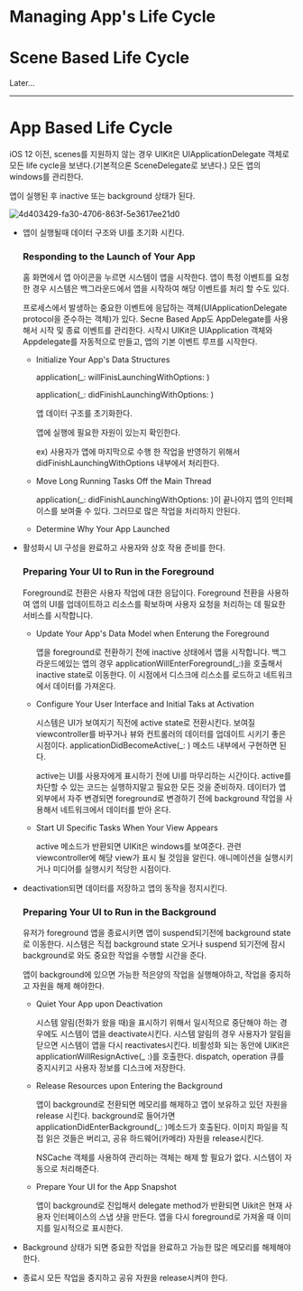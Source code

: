 # Managing App's Life Cycle

# Scene Based Life Cycle

Later...



---

# App Based Life Cycle

iOS 12 이전, scenes를 지원하지 않는 경우 UIKit은 UIApplicationDelegate 객체로 모든 life cycle을 보낸다.(기본적으론 SceneDelegate로 보낸다.) 모든 앱의 windows를 관리한다.

앱이 실행된 후 inactive 또는 background 상태가 된다.

![4d403429-fa30-4706-863f-5e3617ee21d0](https://user-images.githubusercontent.com/48466830/88169584-27318800-cc57-11ea-80af-d7b7835bff34.png)

* 앱이 실행될때 데이터 구조와 UI를 초기화 시킨다.

  ### Responding to the Launch of Your App

  홈 화면에서 앱 아이콘을 누르면 시스템이 앱을 시작한다. 앱이 특정 이벤트를 요청한 경우 시스템은 백그라운드에서 앱을 시작하여 해당 이벤트를 처리 할 수도 있다.

  프로세스에서 발생하는 중요한 이벤트에 응답하는 객체(UIApplicationDelegate protocol을 준수하는 객체)가 있다. Secne Based App도 AppDelegate를 사용해서 시작 및 종료 이벤트를 관리한다. 시작시 UIKit은 UIApplication 객체와 Appdelegate를 자동적으로 만들고, 앱의 기본 이벤트 루프를 시작한다.

  * Initialize Your App's Data Structures

    application(_: willFinisLaunchingWithOptions: )

    application(_: didFinishLaunchingWithOptions: )

    앱 데이터 구조를 초기화한다.

    앱에 실행에 필요한 자원이 있는지 확인한다.

    ex) 사용자가 앱에 마지막으로 수행 한 작업을 반영하기 위해서 didFinishLaunchingWithOptions 내부에서 처리한다.

  * Move Long Running Tasks Off the Main Thread

    application(_: didFinishLaunchingWithOptions: )이 끝나야지 앱의 인터페이스를 보여줄 수 있다. 그러므로 많은 작업을 처리하지 안된다.

  * Determine Why Your App Launched

    

* 활성화시 UI 구성을 완료하고 사용자와 상호 작용 준비를 한다. 

  ### Preparing Your UI to Run in the Foreground

  Foreground로 전환은 사용자 작업에 대한 응답이다. Foreground 전환을 사용하여 앱의 UI를 업데이트하고 리소스를 확보하며 사용자 요청을 처리하는 데 필요한 서비스를 시작합니다.

  * Update Your App's Data Model when Enterung the Foreground

    앱을 foreground로 전환하기 전에 inactive 상태에서 앱을 시작합니다. 백그라운드에있는 앱의 경우 applicationWillEnterForeground(_:)을 호출해서 inactive state로 이동한다. 이 시점에서 디스크에 리스소를 로드하고 네트워크에서 데이터를 가져온다.

  * Configure Your User Interface and Initial Taks at Activation

    시스템은 UI가 보여지기 직전에 active state로 전환시킨다. 보여질 viewcontroller를 바꾸거나 뷰와 컨트롤러의 데이터를 업데이트 시키기 좋은 시점이다. applicationDidBecomeActive(_: ) 메소드 내부에서 구현하면 된다.

    active는 UI를 사용자에게 표시하기 전에 UI를 마무리하는 시간이다. active를 차단할 수 있는 코드는 실행하지말고 필요한 모든 것을 준비하자. 데이터가 앱 외부에서 자주 변경되면 foreground로 변경하기 전에 background 작업을 사용해서 네트워크에서 데이터를 받아 온다.

  * Start UI Specific Tasks When Your View Appears

    active 메소드가 반환되면 UIKit은 windows를 보여준다. 관련 viewcontroller에 해당 view가 표시 될 것임을 알린다. 애니메이션을 실행시키거나 미디어를 실행시키 적당한 시점이다.

* deactivation되면 데이터를 저장하고 앱의 동작을 정지시킨다.

  ### Preparing Your UI to Run in the Background

  유저가 foreground 앱을 종료시키면 앱이 suspend되기전에 background state로 이동한다. 시스템은 직접 background state 오거나 suspend 되기전에 잠시 background로 와도 중요한 작업을 수행할 시간을 준다.

  앱이 background에 있으면 가능한 적은양의 작업을 실행해야하고, 작업을 중지하고 자원을 해제 해야한다. 

  * Quiet Your App upon Deactivation

    시스템 알림(전화가 왔을 때)을 표시하기 위해서 일시적으로 중단해야 하는 경우에도 시스템이 앱을 deactivate시킨다. 시스템 알림의 경우 사용자가 알림을 닫으면 시스템이 앱을 다시 reactivates시킨다. 비활성화 되는 동안에 UIKit은 applicationWillResignActive(_ :)를 호출한다. dispatch, operation 큐를 중지시키고 사용자 정보를 디스크에 저장한다.

  * Release Resources upon Entering the Background

    앱이 background로 전환되면 메모리를 해제하고 앱이 보유하고 있던 자원을 release 시킨다. background로 들어가면 applicationDidEnterBackground(_: )메소드가 호출된다. 이미지 파일을 직접 읽은 것들은 버리고, 공유 하드웨어(카메라) 자원을 release시킨다.

    NSCache 객체를 사용하여 관리하는 객체는 해제 할 필요가 없다. 시스템이 자동으로 처리해준다.

  * Prepare Your UI for the App Snapshot

    앱이 background로 진입해서 delegate method가 반환되면 Uikit은 현재 사용자 인터페이스의 스냅 샷을 만든다. 앱을 다시 foreground로 가져올 때 이미지를 일시적으로 표시한다.

* Background 상태가 되면 중요한 작업을 완료하고 가능한 많은 메모리를 해제해야한다.
* 종료시 모든 작업을 중지하고 공유 자원을 release시켜야 한다.

